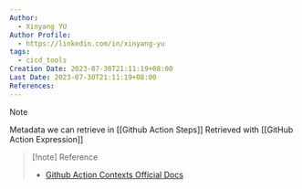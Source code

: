```yaml
---
Author:
  - Xinyang YU
Author Profile:
  - https://linkedin.com/in/xinyang-yu
tags:
  - cicd_tools
Creation Date: 2023-07-30T21:11:19+08:00
Last Date: 2023-07-30T21:11:19+08:00
References:
---
```

>[!note]
>Metadata we can retrieve in [[Github Action Steps]]
>Retrieved with [[GitHub Action Expression]]


>[!note] Reference
>- [Github Action Contexts Official Docs](https://docs.github.com/en/actions/learn-github-actions/contexts)